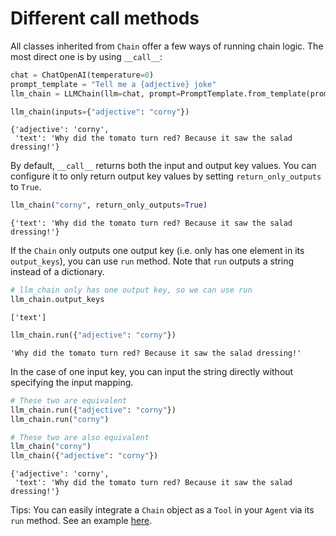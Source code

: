 # Different call methods

All classes inherited from `Chain` offer a few ways of running chain logic. The most direct one is by using `__call__`:


```python
chat = ChatOpenAI(temperature=0)
prompt_template = "Tell me a {adjective} joke"
llm_chain = LLMChain(llm=chat, prompt=PromptTemplate.from_template(prompt_template))

llm_chain(inputs={"adjective": "corny"})
```




    {'adjective': 'corny',
     'text': 'Why did the tomato turn red? Because it saw the salad dressing!'}



By default, `__call__` returns both the input and output key values. You can configure it to only return output key values by setting `return_only_outputs` to `True`.


```python
llm_chain("corny", return_only_outputs=True)
```




    {'text': 'Why did the tomato turn red? Because it saw the salad dressing!'}



If the `Chain` only outputs one output key (i.e. only has one element in its `output_keys`), you can  use `run` method. Note that `run` outputs a string instead of a dictionary.


```python
# llm_chain only has one output key, so we can use run
llm_chain.output_keys
```




    ['text']




```python
llm_chain.run({"adjective": "corny"})
```




    'Why did the tomato turn red? Because it saw the salad dressing!'



In the case of one input key, you can input the string directly without specifying the input mapping.


```python
# These two are equivalent
llm_chain.run({"adjective": "corny"})
llm_chain.run("corny")

# These two are also equivalent
llm_chain("corny")
llm_chain({"adjective": "corny"})
```




    {'adjective': 'corny',
     'text': 'Why did the tomato turn red? Because it saw the salad dressing!'}



Tips: You can easily integrate a `Chain` object as a `Tool` in your `Agent` via its `run` method. See an example [here](../agents/tools/custom_tools.html).
